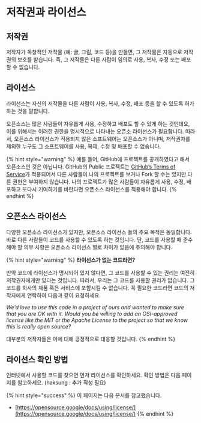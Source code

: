 # 저작권과 라이선스

## 저작권

저작자가 독창적인 저작물 \(예: 글, 그림, 코드 등\)을 만들면, 그 저작물은 자동으로 저작권의 보호를 받습니다. 즉, 그 저작물은 다른 사람이 임의로 사용, 복사, 수정 또는 배포할 수 없습니다. 

## 라이선스

라이선스는 자신의 저작물을 다른 사람이 사용, 복사, 수정, 배포 등을 할 수 있도록 허가하는 것을 말합니다. 

오픈소스는 많은 사람들이 자유롭게 사용, 수정하고 배포도 할 수 있게 하는 것인데요, 이를 위해서는 이러한 권한을 명시적으로 나타내는 오픈소 라이선스가 필요합니다. 따라서, 오픈소스 라이선스가 적용되지 않은 소프트웨어는 오픈소스가 아니며, 저작권자를 제외한 누구도 그 소프트웨어를 사용, 복제, 수정 및 배포할 수 없습니다. 

{% hint style="warning" %}
예를 들어, GitHub에 프로젝트를 공개하였다고 해서 오픈소스인 것은 아닙니다. GitHub의 Public 프로젝트는 [GitHub’s Terms of Service](https://help.github.com/en/github/site-policy/github-terms-of-service#3-ownership-of-content-right-to-post-and-license-grants)가 적용되어서 다른 사람들이 나의 프로젝트를 보거나 Fork 할 수는 있지만 다른 권한은 부여하지 않습니다. 나의 프로젝트가 많은 사람들이 자유롭게 사용, 수정, 배포하고 또다시 기여하기를 바란다면 오픈소스 라이선스를 적용해야 합니다. 
{% endhint %}

## 오픈소스 라이선스 

다양한 오픈소스 라이선스가 있지만, 오픈소스 라이선스 들의 주요 목적은 동일합니다. 바로 다른 사람들이 코드를 사용할 수 있도록 하는 것입니다. 단, 코드를 사용할 때 준수해야 할 의무 사항은 오픈소스 라이선스 별로 차이가 있음에 주의해야 합니다.

{% hint style="warning" %}
**라이선스가 없는 코드라면?**

만약 코드에 라이선스가 명시되어 있지 않다면, 그 코드를 사용할 수 있는 권리는 여전히 저작권자에게만 있다는 것입니다. 따라서, 우리는 그 코드를 사용할 권리가 없습니다. 그 코드를 회사의 제품 혹은 서비스에 포함시킬 수 없습니다. 꼭 필요한 코드라면 코드의 저작자에게 연락하여 다음과 같이 요청하세요. 

_We’d love to use this code in a project of ours and wanted to make sure that you are OK with it. Would you be willing to add an OSI-approved license like the MIT or the Apache License to the project so that we know this is really open source?_

대부분의 저작자들은 이에 대해 긍정적으로 대응할 것입니다. 
{% endhint %}

## 라이선스 확인 방법

인터넷에서 사용할 코드를 찾으면 먼저 라이선스를 확인하세요. 확인 방법은 다음 페이지를 참고하세요. \(haksung : 추가 작성 필요\)

{% hint style="success" %}
이 페이지는 다음 문서를 참고했습니다. 

* [https://opensource.google/docs/using/license/](https://opensource.google/docs/using/license/)
{% endhint %}

